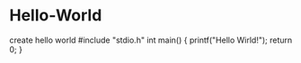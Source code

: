 Hello-World
===========

create hello world
#include "stdio.h"
int main()
{
  printf("Hello Wirld!");
  return 0;
}
